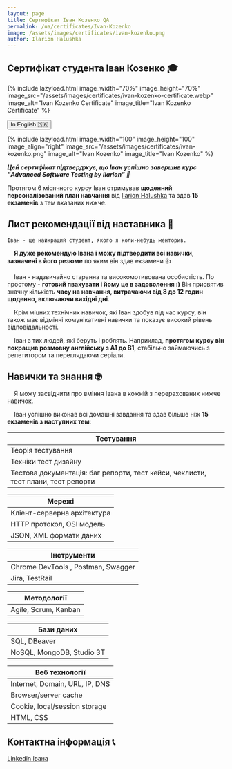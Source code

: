```yaml
---
layout: page
title: Сертифікат Іван Козенко QA
permalink: /ua/certificates/Ivan-Kozenko
image: /assets/images/certificates/ivan-kozenko.png
author: Ilarion Halushka
---
```


## Сертифікат студента Іван Козенко 🎓

{% include lazyload.html image_width="70%" image_height="70%" image_src="/assets/images/certificates/ivan-kozenko-certificate.webp" image_alt="Ivan Kozenko Certificate" image_title="Ivan Kozenko Certificate" %}

<div>
    <button class="lang-btn" onclick="location.href='/certificates/Ivan-Kozenko#certificate-of-completion-'" type="button">In English 🇬🇧</button>
</div>

{% include lazyload.html image_width="100" image_height="100" image_align="right" image_src="/assets/images/certificates/ivan-kozenko.png" image_alt="Ivan Kozenko" image_title="Ivan Kozenko" %}

***Цей сертифікат підтверджує, що Іван успішно завершив курс "Advanced Software Testing by Ilarion" 🎉***

Протягом 6 місячного курсу Іван отримував **щоденний персоналізований план навчання** від
<a target="_blank" href="/about">Ilarion Halushka</a> та здав **15 екзаменів** з тем вказаних нижче.


## Лист рекомендації від наставника 📜

`Іван - це найкращий студент, якого я коли-небудь менторив.`

&nbsp;&nbsp;&nbsp; **Я дуже рекомендую Івана і можу підтвердити всі навички, зазначені в його резюме** по яким він здав екзамени 👍

&nbsp;&nbsp;&nbsp; Іван - надзвичайно старанна та високомотивована особистість. По простому - **готовий пвахувати і йому це в задоволення :)**
Він присвятив значну кількість **часу на навчання, витрачаючи від 8 до 12 годин щоденно, включаючи вихідні дні**.

&nbsp;&nbsp;&nbsp; Крім міцних технічних навичок, які Іван здобув під час курсу, 
він також має відмінні комунікативні навички та показує високий рівень відповідальності.

&nbsp;&nbsp;&nbsp; Іван з тих людей, які беруть і роблять.
Наприклад, **протягом курсу він покращив розмовну англійську з A1 до B1**, стабільно займаючись з репетитором та переглядаючи серіали.


## Навички та знання 🤓

&nbsp;&nbsp;&nbsp; Я можу засвідчити про вміння Івана в кожній з перерахованих нижче навичок.

&nbsp;&nbsp;&nbsp; Іван успішно виконав всі домашні завдання та здав більше ніж **15 екзаменів з наступних тем**:

Тестування |
--- |
Теорія тестування |
Техніки тест дизайну |
Тестова документація: баг репорти, тест кейси, чеклисти, тест плани, тест репорти |

Мережі |
--- |
Кліент-серверна архітектура |
HTTP протокол, OSI модель |
JSON, XML формати даних |

Інструменти |
--- |
Chrome DevTools , Postman, Swagger |
Jira, TestRail |

Методології |
--- |
Agile, Scrum, Kanban |

Бази даних |
--- |
SQL, DBeaver |
NoSQL, MongoDB, Studio 3T |

Веб технології |
--- |
Internet, Domain, URL, IP, DNS |
Browser/server cache |
Cookie, local/session storage |
HTML, CSS |


## Контактна інформація 📞

<a target="_blank" rel="noreferrer" href="https://www.linkedin.com/in/ivan-kozenko-qa/" title="Ivan's Linkedin">Linkedin Івана<i class="fa fa-1x fa-linkedin-square"></i></a>






